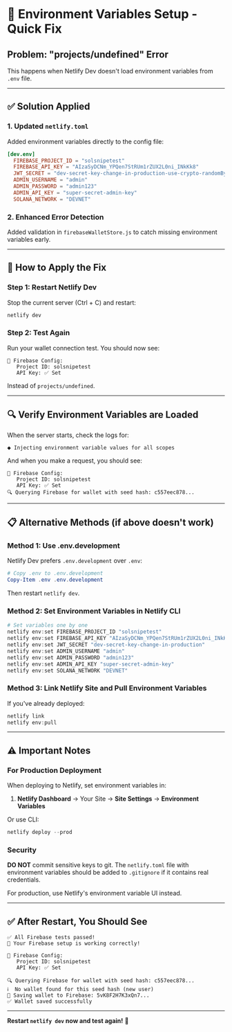 # 🔧 Environment Variables Setup - Quick Fix

## Problem: "projects/undefined" Error

This happens when Netlify Dev doesn't load environment variables from `.env` file.

---

## ✅ Solution Applied

### 1. Updated `netlify.toml`

Added environment variables directly to the config file:

```toml
[dev.env]
  FIREBASE_PROJECT_ID = "solsnipetest"
  FIREBASE_API_KEY = "AIzaSyDCNm_YPQen7StRUm1rZUX2L0ni_INkKk8"
  JWT_SECRET = "dev-secret-key-change-in-production-use-crypto-randomBytes"
  ADMIN_USERNAME = "admin"
  ADMIN_PASSWORD = "admin123"
  ADMIN_API_KEY = "super-secret-admin-key"
  SOLANA_NETWORK = "DEVNET"
```

### 2. Enhanced Error Detection

Added validation in `firebaseWalletStore.js` to catch missing environment variables early.

---

## 🚀 How to Apply the Fix

### Step 1: Restart Netlify Dev

Stop the current server (Ctrl + C) and restart:

```powershell
netlify dev
```

### Step 2: Test Again

Run your wallet connection test. You should now see:

```
🔧 Firebase Config:
   Project ID: solsnipetest
   API Key: ✅ Set
```

Instead of `projects/undefined`.

---

## 🔍 Verify Environment Variables are Loaded

When the server starts, check the logs for:

```
⬥ Injecting environment variable values for all scopes
```

And when you make a request, you should see:

```
🔧 Firebase Config:
   Project ID: solsnipetest
   API Key: ✅ Set
🔍 Querying Firebase for wallet with seed hash: c557eec878...
```

---

## 📋 Alternative Methods (if above doesn't work)

### Method 1: Use .env.development

Netlify Dev prefers `.env.development` over `.env`:

```powershell
# Copy .env to .env.development
Copy-Item .env .env.development
```

Then restart `netlify dev`.

### Method 2: Set Environment Variables in Netlify CLI

```powershell
# Set variables one by one
netlify env:set FIREBASE_PROJECT_ID "solsnipetest"
netlify env:set FIREBASE_API_KEY "AIzaSyDCNm_YPQen7StRUm1rZUX2L0ni_INkKk8"
netlify env:set JWT_SECRET "dev-secret-key-change-in-production"
netlify env:set ADMIN_USERNAME "admin"
netlify env:set ADMIN_PASSWORD "admin123"
netlify env:set ADMIN_API_KEY "super-secret-admin-key"
netlify env:set SOLANA_NETWORK "DEVNET"
```

### Method 3: Link Netlify Site and Pull Environment Variables

If you've already deployed:

```powershell
netlify link
netlify env:pull
```

---

## ⚠️ Important Notes

### For Production Deployment

When deploying to Netlify, set environment variables in:
1. **Netlify Dashboard** → Your Site → **Site Settings** → **Environment Variables**

Or use CLI:
```powershell
netlify deploy --prod
```

### Security

**DO NOT** commit sensitive keys to git. The `netlify.toml` file with environment variables should be added to `.gitignore` if it contains real credentials.

For production, use Netlify's environment variable UI instead.

---

## ✅ After Restart, You Should See

```
✅ All Firebase tests passed!
🎉 Your Firebase setup is working correctly!

🔧 Firebase Config:
   Project ID: solsnipetest
   API Key: ✅ Set

🔍 Querying Firebase for wallet with seed hash: c557eec878...
ℹ️  No wallet found for this seed hash (new user)
💾 Saving wallet to Firebase: 5vK8F2H7K3xQn7...
✅ Wallet saved successfully
```

---

**Restart `netlify dev` now and test again!** 🚀
